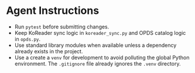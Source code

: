 # Agent Instructions

- Run `pytest` before submitting changes.
- Keep KoReader sync logic in `koreader_sync.py` and OPDS catalog logic in `opds.py`.
- Use standard library modules when available unless a dependency already exists in the project.
- Use a create a `venv` for development to avoid polluting the global Python environment. The `.gitignore` file already ignores the `.venv` directory.